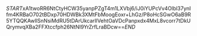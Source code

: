 $START$xA1twoRR6NtCtyHCW35yanpPZgT4m1LXVbj6/iJ0iYUPcVv4Olbl37ynIfm4KRBaO702tBDxp70HDWBk3XMtFbMoogEoxr+LhGz/P8oHcSGwO6aB9R5YTQQKAwIlSnNsiMdRU5tDArUkcarIlVehtOaVDcPanpxdx4MxL8vcorr7tDkUQrymvqXBa2FFXtccfph26NtNI9YrZrfLraBDcw==$END$